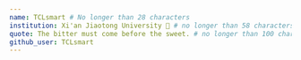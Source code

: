 ```yaml
---
name: TCLsmart # No longer than 28 characters
institution: Xi'an Jiaotong University 🚩 # no longer than 58 characters
quote: The bitter must come before the sweet. # no longer than 100 characters, avoid using quotes(") to guarantee the format remains the same.
github_user: TCLsmart
---
```


